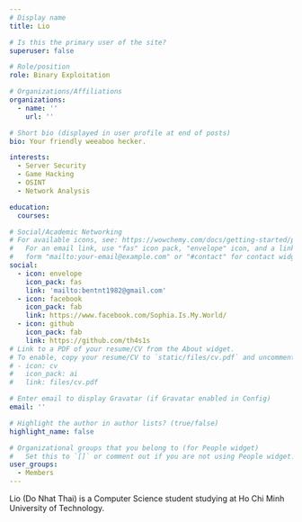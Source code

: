 ```yaml
---
# Display name
title: Lio

# Is this the primary user of the site?
superuser: false

# Role/position
role: Binary Exploitation

# Organizations/Affiliations
organizations:
  - name: ''
    url: ''

# Short bio (displayed in user profile at end of posts)
bio: Your friendly weeaboo hecker.

interests:
  - Server Security
  - Game Hacking
  - OSINT
  - Network Analysis

education:
  courses:

# Social/Academic Networking
# For available icons, see: https://wowchemy.com/docs/getting-started/page-builder/#icons
#   For an email link, use "fas" icon pack, "envelope" icon, and a link in the
#   form "mailto:your-email@example.com" or "#contact" for contact widget.
social:
  - icon: envelope
    icon_pack: fas
    link: 'mailto:bentnt1982@gmail.com'
  - icon: facebook
    icon_pack: fab
    link: https://www.facebook.com/Sophia.Is.My.World/
  - icon: github
    icon_pack: fab
    link: https://github.com/th4s1s
# Link to a PDF of your resume/CV from the About widget.
# To enable, copy your resume/CV to `static/files/cv.pdf` and uncomment the lines below.
# - icon: cv
#   icon_pack: ai
#   link: files/cv.pdf

# Enter email to display Gravatar (if Gravatar enabled in Config)
email: ''

# Highlight the author in author lists? (true/false)
highlight_name: false

# Organizational groups that you belong to (for People widget)
#   Set this to `[]` or comment out if you are not using People widget.
user_groups:
  - Members
---
```


Lio (Do Nhat Thai) is a Computer Science student studying at Ho Chi Minh University of Technology.